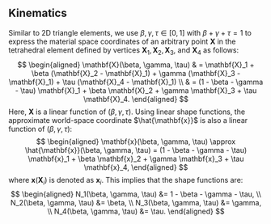 ## Kinematics

Similar to 2D triangle elements, we use $\beta, \gamma, \tau \in [0,1]$ with $\beta + \gamma + \tau = 1$ to express the material space coordinates of an arbitrary point $\mathbf{X}$ in the tetrahedral element defined by vertices $\mathbf{X}_1, \mathbf{X}_2, \mathbf{X}_3,$ and $\mathbf{X}_4$ as follows:
$$
\begin{aligned}
    \mathbf{X}(\beta, \gamma, \tau) & = \mathbf{X}_1 + \beta (\mathbf{X}_2 - \mathbf{X}_1) + \gamma (\mathbf{X}_3 - \mathbf{X}_1) + \tau (\mathbf{X}_4 - \mathbf{X}_1) \\
    & = (1 - \beta - \gamma - \tau) \mathbf{X}_1 + \beta \mathbf{X}_2 + \gamma \mathbf{X}_3 + \tau \mathbf{X}_4.
\end{aligned}
$$
Here, $\mathbf{X}$ is a linear function of $(\beta, \gamma, \tau)$. Using linear shape functions, the approximate world-space coordinate $\hat{\mathbf{x}}$ is also a linear function of $(\beta, \gamma, \tau)$:
$$
\begin{aligned}
    \mathbf{x}(\beta, \gamma, \tau) \approx \hat{\mathbf{x}}(\beta, \gamma, \tau) = (1 - \beta - \gamma - \tau) \mathbf{x}_1 + \beta \mathbf{x}_2 + \gamma \mathbf{x}_3 + \tau \mathbf{x}_4,
\end{aligned}
$$
where $\mathbf{x}(\mathbf{X}_i)$ is denoted as $\mathbf{x}_i$. This implies that the shape functions are:
$$
\begin{aligned}
    N_1(\beta, \gamma, \tau) &= 1 - \beta - \gamma - \tau, \\
    N_2(\beta, \gamma, \tau) &= \beta, \\
    N_3(\beta, \gamma, \tau) &= \gamma, \\
    N_4(\beta, \gamma, \tau) &= \tau.
\end{aligned}
$$
